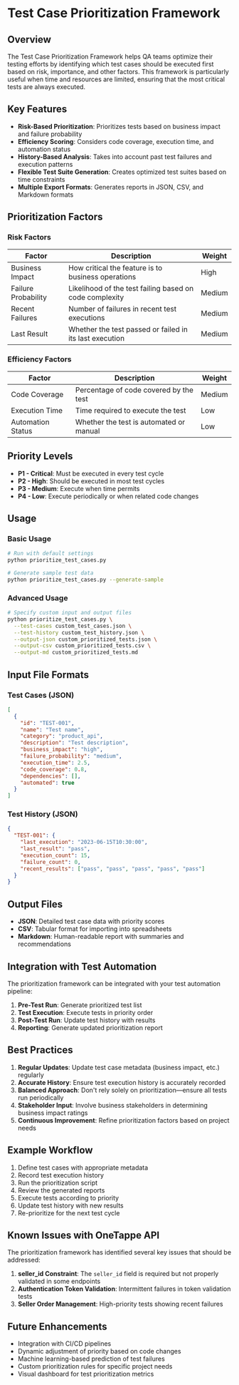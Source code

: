 # Test Case Prioritization Framework

## Overview

The Test Case Prioritization Framework helps QA teams optimize their testing efforts by identifying which test cases should be executed first based on risk, importance, and other factors. This framework is particularly useful when time and resources are limited, ensuring that the most critical tests are always executed.

## Key Features

- **Risk-Based Prioritization**: Prioritizes tests based on business impact and failure probability
- **Efficiency Scoring**: Considers code coverage, execution time, and automation status
- **History-Based Analysis**: Takes into account past test failures and execution patterns
- **Flexible Test Suite Generation**: Creates optimized test suites based on time constraints
- **Multiple Export Formats**: Generates reports in JSON, CSV, and Markdown formats

## Prioritization Factors

### Risk Factors

| Factor | Description | Weight |
|--------|-------------|--------|
| Business Impact | How critical the feature is to business operations | High |
| Failure Probability | Likelihood of the test failing based on code complexity | Medium |
| Recent Failures | Number of failures in recent test executions | Medium |
| Last Result | Whether the test passed or failed in its last execution | Medium |

### Efficiency Factors

| Factor | Description | Weight |
|--------|-------------|--------|
| Code Coverage | Percentage of code covered by the test | Medium |
| Execution Time | Time required to execute the test | Low |
| Automation Status | Whether the test is automated or manual | Low |

## Priority Levels

- **P1 - Critical**: Must be executed in every test cycle
- **P2 - High**: Should be executed in most test cycles
- **P3 - Medium**: Execute when time permits
- **P4 - Low**: Execute periodically or when related code changes

## Usage

### Basic Usage

```bash
# Run with default settings
python prioritize_test_cases.py

# Generate sample test data
python prioritize_test_cases.py --generate-sample
```

### Advanced Usage

```bash
# Specify custom input and output files
python prioritize_test_cases.py \
  --test-cases custom_test_cases.json \
  --test-history custom_test_history.json \
  --output-json custom_prioritized_tests.json \
  --output-csv custom_prioritized_tests.csv \
  --output-md custom_prioritized_tests.md
```

## Input File Formats

### Test Cases (JSON)

```json
[
  {
    "id": "TEST-001",
    "name": "Test name",
    "category": "product_api",
    "description": "Test description",
    "business_impact": "high",
    "failure_probability": "medium",
    "execution_time": 2.5,
    "code_coverage": 0.8,
    "dependencies": [],
    "automated": true
  }
]
```

### Test History (JSON)

```json
{
  "TEST-001": {
    "last_execution": "2023-06-15T10:30:00",
    "last_result": "pass",
    "execution_count": 15,
    "failure_count": 0,
    "recent_results": ["pass", "pass", "pass", "pass", "pass"]
  }
}
```

## Output Files

- **JSON**: Detailed test case data with priority scores
- **CSV**: Tabular format for importing into spreadsheets
- **Markdown**: Human-readable report with summaries and recommendations

## Integration with Test Automation

The prioritization framework can be integrated with your test automation pipeline:

1. **Pre-Test Run**: Generate prioritized test list
2. **Test Execution**: Execute tests in priority order
3. **Post-Test Run**: Update test history with results
4. **Reporting**: Generate updated prioritization report

## Best Practices

1. **Regular Updates**: Update test case metadata (business impact, etc.) regularly
2. **Accurate History**: Ensure test execution history is accurately recorded
3. **Balanced Approach**: Don't rely solely on prioritization—ensure all tests run periodically
4. **Stakeholder Input**: Involve business stakeholders in determining business impact ratings
5. **Continuous Improvement**: Refine prioritization factors based on project needs

## Example Workflow

1. Define test cases with appropriate metadata
2. Record test execution history
3. Run the prioritization script
4. Review the generated reports
5. Execute tests according to priority
6. Update test history with new results
7. Re-prioritize for the next test cycle

## Known Issues with OneTappe API

The prioritization framework has identified several key issues that should be addressed:

1. **seller_id Constraint**: The `seller_id` field is required but not properly validated in some endpoints
2. **Authentication Token Validation**: Intermittent failures in token validation tests
3. **Seller Order Management**: High-priority tests showing recent failures

## Future Enhancements

- Integration with CI/CD pipelines
- Dynamic adjustment of priority based on code changes
- Machine learning-based prediction of test failures
- Custom prioritization rules for specific project needs
- Visual dashboard for test prioritization metrics